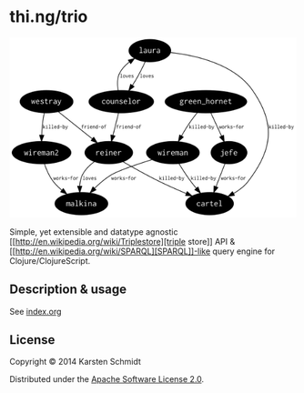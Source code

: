 # thi.ng/trio

![Example graph](assets/counselor.png)

Simple, yet extensible and datatype agnostic
[[http://en.wikipedia.org/wiki/Triplestore][triple store]] API &
[[http://en.wikipedia.org/wiki/SPARQL][SPARQL]]-like query engine for
Clojure/ClojureScript.

## Description & usage

See [index.org](src/index.org)

## License

Copyright © 2014 Karsten Schmidt

Distributed under the [Apache Software License 2.0](http://www.apache.org/licenses/LICENSE-2.0).
